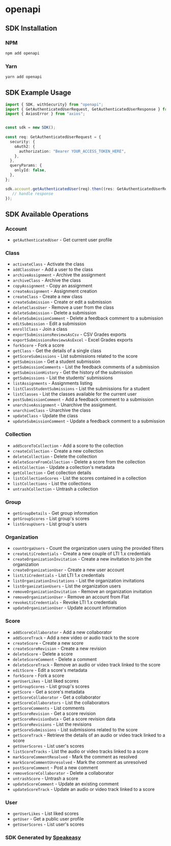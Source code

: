 # openapi

<!-- Start SDK Installation -->
## SDK Installation

### NPM

```bash
npm add openapi
```

### Yarn

```bash
yarn add openapi
```
<!-- End SDK Installation -->

## SDK Example Usage
<!-- Start SDK Example Usage -->
```typescript
import { SDK, withSecurity} from "openapi";
import { GetAuthenticatedUserRequest, GetAuthenticatedUserResponse } from "openapi/src/sdk/models/operations";
import { AxiosError } from "axios";


const sdk = new SDK();
    
const req: GetAuthenticatedUserRequest = {
  security: {
    oAuth2: {
      authorization: "Bearer YOUR_ACCESS_TOKEN_HERE",
    },
  },
  queryParams: {
    onlyId: false,
  },
};

sdk.account.getAuthenticatedUser(req).then((res: GetAuthenticatedUserResponse | AxiosError) => {
   // handle response
});
```
<!-- End SDK Example Usage -->

<!-- Start SDK Available Operations -->
## SDK Available Operations

### Account

* `getAuthenticatedUser` - Get current user profile

### Class

* `activateClass` - Activate the class
* `addClassUser` - Add a user to the class
* `archiveAssignment` - Archive the assignment
* `archiveClass` - Archive the class
* `copyAssignment` - Copy an assignment
* `createAssignment` - Assignment creation
* `createClass` - Create a new class
* `createSubmission` - Create or edit a submission
* `deleteClassUser` - Remove a user from the class
* `deleteSubmission` - Delete a submission
* `deleteSubmissionComment` - Delete a feedback comment to a submission
* `editSubmission` - Edit a submission
* `enrollClass` - Join a class
* `exportSubmissionsReviewsAsCsv` - CSV Grades exports
* `exportSubmissionsReviewsAsExcel` - Excel Grades exports
* `forkScore` - Fork a score
* `getClass` - Get the details of a single class
* `getScoreSubmissions` - List submissions related to the score
* `getSubmission` - Get a student submission
* `getSubmissionComments` - List the feedback comments of a submission
* `getSubmissionHistory` - Get the history of the submission
* `getSubmissions` - List the students' submissions
* `listAssignments` - Assignments listing
* `listClassStudentSubmissions` - List the submissions for a student
* `listClasses` - List the classes available for the current user
* `postSubmissionComment` - Add a feedback comment to a submission
* `unarchiveAssignment` - Unarchive the assignment.
* `unarchiveClass` - Unarchive the class
* `updateClass` - Update the class
* `updateSubmissionComment` - Update a feedback comment to a submission

### Collection

* `addScoreToCollection` - Add a score to the collection
* `createCollection` - Create a new collection
* `deleteCollection` - Delete the collection
* `deleteScoreFromCollection` - Delete a score from the collection
* `editCollection` - Update a collection's metadata
* `getCollection` - Get collection details
* `listCollectionScores` - List the scores contained in a collection
* `listCollections` - List the collections
* `untrashCollection` - Untrash a collection

### Group

* `getGroupDetails` - Get group information
* `getGroupScores` - List group's scores
* `listGroupUsers` - List group's users

### Organization

* `countOrgaUsers` - Count the organization users using the provided filters
* `createLtiCredentials` - Create a new couple of LTI 1.x credentials
* `createOrganizationInvitation` - Create a new invitation to join the organization
* `createOrganizationUser` - Create a new user account
* `listLtiCredentials` - List LTI 1.x credentials
* `listOrganizationInvitations` - List the organization invitations
* `listOrganizationUsers` - List the organization users
* `removeOrganizationInvitation` - Remove an organization invitation
* `removeOrganizationUser` - Remove an account from Flat
* `revokeLtiCredentials` - Revoke LTI 1.x credentials
* `updateOrganizationUser` - Update account information

### Score

* `addScoreCollaborator` - Add a new collaborator
* `addScoreTrack` - Add a new video or audio track to the score
* `createScore` - Create a new score
* `createScoreRevision` - Create a new revision
* `deleteScore` - Delete a score
* `deleteScoreComment` - Delete a comment
* `deleteScoreTrack` - Remove an audio or video track linked to the score
* `editScore` - Edit a score's metadata
* `forkScore` - Fork a score
* `gerUserLikes` - List liked scores
* `getGroupScores` - List group's scores
* `getScore` - Get a score's metadata
* `getScoreCollaborator` - Get a collaborator
* `getScoreCollaborators` - List the collaborators
* `getScoreComments` - List comments
* `getScoreRevision` - Get a score revision
* `getScoreRevisionData` - Get a score revision data
* `getScoreRevisions` - List the revisions
* `getScoreSubmissions` - List submissions related to the score
* `getScoreTrack` - Retrieve the details of an audio or video track linked to a score
* `getUserScores` - List user's scores
* `listScoreTracks` - List the audio or video tracks linked to a score
* `markScoreCommentResolved` - Mark the comment as resolved
* `markScoreCommentUnresolved` - Mark the comment as unresolved
* `postScoreComment` - Post a new comment
* `removeScoreCollaborator` - Delete a collaborator
* `untrashScore` - Untrash a score
* `updateScoreComment` - Update an existing comment
* `updateScoreTrack` - Update an audio or video track linked to a score

### User

* `gerUserLikes` - List liked scores
* `getUser` - Get a public user profile
* `getUserScores` - List user's scores

<!-- End SDK Available Operations -->

### SDK Generated by [Speakeasy](https://docs.speakeasyapi.dev/docs/using-speakeasy/client-sdks)
